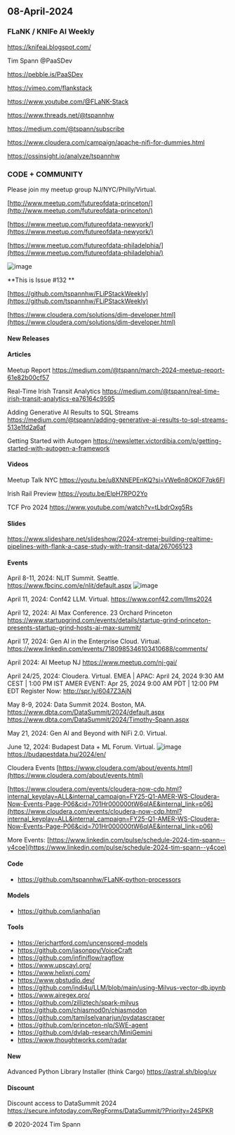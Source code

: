## 08-April-2024


### FLaNK / KNIFe AI Weekly

https://knifeai.blogspot.com/

Tim Spann @PaaSDev

https://pebble.is/PaaSDev

https://vimeo.com/flankstack

https://www.youtube.com/@FLaNK-Stack

https://www.threads.net/@tspannhw

https://medium.com/@tspann/subscribe

https://www.cloudera.com/campaign/apache-nifi-for-dummies.html

https://ossinsight.io/analyze/tspannhw

### CODE + COMMUNITY

Please join my meetup group NJ/NYC/Philly/Virtual. 

[http://www.meetup.com/futureofdata-princeton/](http://www.meetup.com/futureofdata-princeton/)

[https://www.meetup.com/futureofdata-newyork/](https://www.meetup.com/futureofdata-newyork/)

[https://www.meetup.com/futureofdata-philadelphia/](https://www.meetup.com/futureofdata-philadelphia/)

![image](https://github.com/tspannhw/FLiPStackWeekly/assets/18673814/5a9ed187-64a4-48db-b3aa-acbc8828e893)


**This is Issue #132 **

[https://github.com/tspannhw/FLiPStackWeekly](https://github.com/tspannhw/FLiPStackWeekly)

[https://www.cloudera.com/solutions/dim-developer.html](https://www.cloudera.com/solutions/dim-developer.html)


#### New Releases


#### Articles

Meetup Report
https://medium.com/@tspann/march-2024-meetup-report-61e82b00cf57

Real-Time Irish Transit Analytics
https://medium.com/@tspann/real-time-irish-transit-analytics-ea76164c9595

Adding Generative AI Results to SQL Streams
https://medium.com/@tspann/adding-generative-ai-results-to-sql-streams-513e1fd2a6af

Getting Started with Autogen
https://newsletter.victordibia.com/p/getting-started-with-autogen-a-framework


#### Videos

Meetup Talk NYC
https://youtu.be/u8XNNEPEnKQ?si=VWe6n8OKOF7qk6Fl

Irish Rail Preview
https://youtu.be/EIpH7RPO2Yo

TCF Pro 2024
https://www.youtube.com/watch?v=tLbdrOxg5Rs

#### Slides

https://www.slideshare.net/slideshow/2024-xtremej-building-realtime-pipelines-with-flank-a-case-study-with-transit-data/267065123


#### Events

April 8-11, 2024: NLIT Summit. Seattle.
https://www.fbcinc.com/e/nlit/default.aspx
![image](https://github.com/tspannhw/FLiPStackWeekly/assets/18673814/d8169453-1e74-4fb8-8737-77fc09806640)

April 11, 2024:   Conf42 LLM. Virtual.
https://www.conf42.com/llms2024

April 12, 2024:  AI Max Conference.   23 Orchard Princeton
https://www.startupgrind.com/events/details/startup-grind-princeton-presents-startup-grind-hosts-ai-max-summit/

April 17, 2024:  Gen AI in the Enterprise Cloud.  Virtual.
https://www.linkedin.com/events/7180985346103410688/comments/

April 2024: AI Meetup NJ
https://www.meetup.com/nj-gai/

April 24/25, 2024:   Cloudera.   Virtual.
EMEA | APAC: April 24, 2024 9:30 AM CEST | 1:00 PM IST
AMER EVENT: Apr 25, 2024 9:00 AM PDT | 12:00 PM EDT
Register Now: http://spr.ly/6047Z3AjN

May 8-9, 2024: Data Summit 2024. Boston, MA.
https://www.dbta.com/DataSummit/2024/default.aspx
https://www.dbta.com/DataSummit/2024/Timothy-Spann.aspx

May 21, 2024:  Gen AI and Beyond with NiFi 2.0.  Virtual.

June 12, 2024: Budapest Data + ML Forum. Virtual.
![image](https://github.com/tspannhw/FLiPStackWeekly/assets/18673814/f7c24719-5ab8-4b4f-87c5-26802234e3f0)
https://budapestdata.hu/2024/en/

Cloudera Events
[https://www.cloudera.com/about/events.html](https://www.cloudera.com/about/events.html)

[https://www.cloudera.com/events/cloudera-now-cdp.html?internal_keyplay=ALL&internal_campaign=FY25-Q1-AMER-WS-Cloudera-Now-Events-Page-P06&cid=701Hr000000tW6qIAE&internal_link=p06](https://www.cloudera.com/events/cloudera-now-cdp.html?internal_keyplay=ALL&internal_campaign=FY25-Q1-AMER-WS-Cloudera-Now-Events-Page-P06&cid=701Hr000000tW6qIAE&internal_link=p06)

More Events:
[https://www.linkedin.com/pulse/schedule-2024-tim-spann--y4coe](https://www.linkedin.com/pulse/schedule-2024-tim-spann--y4coe)


#### Code

* https://github.com/tspannhw/FLaNK-python-processors


#### Models

* https://github.com/janhq/jan

  
#### Tools

* https://erichartford.com/uncensored-models
* https://github.com/jasonppy/VoiceCraft
* https://github.com/infiniflow/ragflow
* https://www.upscayl.org/
* https://www.helixnj.com/
* https://www.gbstudio.dev/
* https://github.com/indi4u/LLM/blob/main/using-Milvus-vector-db.ipynb
* https://www.airegex.pro/
* https://github.com/zilliztech/spark-milvus
* https://github.com/chiasmod0n/chiasmodon
* https://github.com/tamilselvanarjun/pydatascraper
* https://github.com/princeton-nlp/SWE-agent
* https://github.com/dvlab-research/MiniGemini
* https://www.thoughtworks.com/radar

#### New

Advanced Python Library Installer (think Cargo)
https://astral.sh/blog/uv


#### Discount

Discount access to DataSummit 2024
https://secure.infotoday.com/RegForms/DataSummit/?Priority=24SPKR


&copy; 2020-2024 Tim Spann
